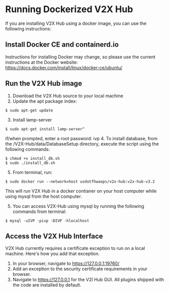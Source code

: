 # Running Dockerized V2X Hub

If you are installing V2X Hub using a docker image, you can use the following instructions:

## Install Docker CE and containerd.io

Instructions for installing Docker may change, so please use the current instructions at the Docker website:
https://docs.docker.com/install/linux/docker-ce/ubuntu/

## Run the V2X Hub image

1.  Download the V2X Hub source to your local machine
2.  Update the apt package index:
```
$ sudo apt-get update
```
3. Install lamp-server
```
$ sudo apt-get install lamp-server^
```
if/when prompted, enter a root password: ivp
4. To install database, from the /V2X-Hub/data/DatabaseSetup directory, execute the script using the following commands:
```
$ chmod +x install_db.sh
$ sudo ./install_db.sh
```
5.  From terminal, run:
```
$ sudo docker run --network=host usdotfhwaops/v2x-hub:v2x-hub-v3.2
```
This will run V2X Hub in a docker contianer on your host computer while using mysql from the host computer.

5.  You can access V2X-Hub using mysql by running the following commands from terminal:
```
$ mysql -uIVP -pivp -DIVP -hlocalhost
```
## Access the V2X Hub Interface

V2X Hub currently requires a certificate exception to run on a local machine.  Here's how you add that exception.

1.  In your browser, navigate to https://127.0.0.1:19760/
2.  Add an exception to the security certificate requirements in your browser.
3.  Navigate to https://127.0.0.1 for the V2I Hub GUI.  All plugins shipped with the code are installed by default.


